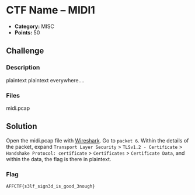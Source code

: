 <!-- borrowed from https://github.com/m3ssap0/CTF-Writeups/blob/master/template.md -->
# CTF Name – MIDI1

* **Category:** MISC
* **Points:** 50

## Challenge

### Description

plaintext plaintext everywhere....

### Files

midi.pcap

## Solution

Open the midi.pcap file with [Wireshark](https://www.wireshark.org). Go to `packet 6`. Within the details of the packet, expand `Transport Layer Security` > `TLSv1.2 - Certificate` > `Handshake Protocol: certificate` > `Certificates` > `Certificate Data`, and within the data, the flag is there in plaintext.


### Flag
```
AFFCTF{s3lf_sign3d_is_good_3nough}
```
